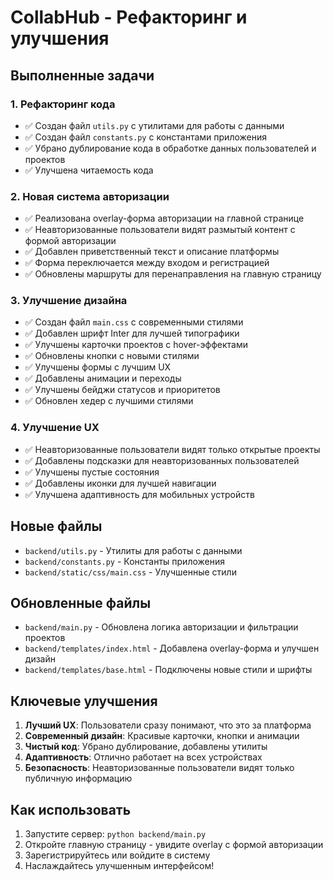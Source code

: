 # CollabHub - Рефакторинг и улучшения

## Выполненные задачи

### 1. Рефакторинг кода
- ✅ Создан файл `utils.py` с утилитами для работы с данными
- ✅ Создан файл `constants.py` с константами приложения
- ✅ Убрано дублирование кода в обработке данных пользователей и проектов
- ✅ Улучшена читаемость кода

### 2. Новая система авторизации
- ✅ Реализована overlay-форма авторизации на главной странице
- ✅ Неавторизованные пользователи видят размытый контент с формой авторизации
- ✅ Добавлен приветственный текст и описание платформы
- ✅ Форма переключается между входом и регистрацией
- ✅ Обновлены маршруты для перенаправления на главную страницу

### 3. Улучшение дизайна
- ✅ Создан файл `main.css` с современными стилями
- ✅ Добавлен шрифт Inter для лучшей типографики
- ✅ Улучшены карточки проектов с hover-эффектами
- ✅ Обновлены кнопки с новыми стилями
- ✅ Улучшены формы с лучшим UX
- ✅ Добавлены анимации и переходы
- ✅ Улучшены бейджи статусов и приоритетов
- ✅ Обновлен хедер с лучшими стилями

### 4. Улучшение UX
- ✅ Неавторизованные пользователи видят только открытые проекты
- ✅ Добавлены подсказки для неавторизованных пользователей
- ✅ Улучшены пустые состояния
- ✅ Добавлены иконки для лучшей навигации
- ✅ Улучшена адаптивность для мобильных устройств

## Новые файлы
- `backend/utils.py` - Утилиты для работы с данными
- `backend/constants.py` - Константы приложения
- `backend/static/css/main.css` - Улучшенные стили

## Обновленные файлы
- `backend/main.py` - Обновлена логика авторизации и фильтрации проектов
- `backend/templates/index.html` - Добавлена overlay-форма и улучшен дизайн
- `backend/templates/base.html` - Подключены новые стили и шрифты

## Ключевые улучшения
1. **Лучший UX**: Пользователи сразу понимают, что это за платформа
2. **Современный дизайн**: Красивые карточки, кнопки и анимации
3. **Чистый код**: Убрано дублирование, добавлены утилиты
4. **Адаптивность**: Отлично работает на всех устройствах
5. **Безопасность**: Неавторизованные пользователи видят только публичную информацию

## Как использовать
1. Запустите сервер: `python backend/main.py`
2. Откройте главную страницу - увидите overlay с формой авторизации
3. Зарегистрируйтесь или войдите в систему
4. Наслаждайтесь улучшенным интерфейсом!
